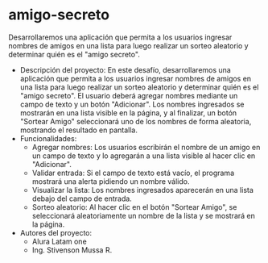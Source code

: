 # amigo-secreto
Desarrollaremos una aplicación que permita a los usuarios ingresar nombres de amigos en una lista para luego realizar un sorteo aleatorio y determinar quién es el "amigo secreto".
- Descripción del proyecto: 
En este desafío, desarrollaremos una aplicación que permita a los usuarios ingresar nombres de amigos en una lista para luego realizar un sorteo aleatorio y determinar quién es el "amigo secreto".
El usuario deberá agregar nombres mediante un campo de texto y un botón "Adicionar". Los nombres ingresados se mostrarán en una lista visible en la página, y al finalizar, un botón "Sortear Amigo" seleccionará uno de los nombres de forma aleatoria, mostrando el resultado en pantalla.
- Funcionalidades:
  - Agregar nombres: Los usuarios escribirán el nombre de un amigo en un campo de texto y lo agregarán a una lista visible al hacer clic en "Adicionar".
  - Validar entrada: Si el campo de texto está vacío, el programa mostrará una alerta pidiendo un nombre válido.
  - Visualizar la lista: Los nombres ingresados aparecerán en una lista debajo del campo de entrada.
  - Sorteo aleatorio: Al hacer clic en el botón "Sortear Amigo", se seleccionará aleatoriamente un nombre de la lista y se mostrará en la página.
- Autores del proyecto:
  - Alura Latam one
  - Ing. Stivenson Mussa R.
